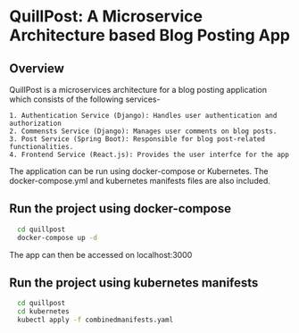 
# QuillPost: A Microservice Architecture based Blog Posting App

## Overview

QuillPost is a microservices architecture for a blog posting application which consists of the following services-

    1. Authentication Service (Django): Handles user authentication and authorization
    2. Commensts Service (Django): Manages user comments on blog posts.
    3. Post Service (Spring Boot): Responsible for blog post-related functionalities.
    4. Frontend Service (React.js): Provides the user interfce for the app

The application can be run using docker-compose or Kubernetes. The docker-compose.yml and kubernetes manifests files are also included.


## Run the project using docker-compose

```bash
  cd quillpost
  docker-compose up -d
```
The app can then be accessed on localhost:3000
## Run the project using kubernetes manifests

```bash
  cd quillpost
  cd kubernetes
  kubectl apply -f combinedmanifests.yaml
```
